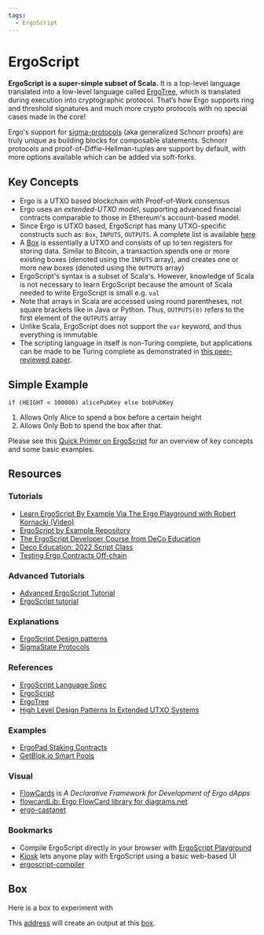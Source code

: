 ```yaml
---
tags:
  - ErgoScript
---
```


# ErgoScript

**ErgoScript is a super-simple subset of Scala.** It is a top-level language translated into a low-level language called [ErgoTree](ergotree.md), which is translated during execution into cryptographic protocol. That’s how Ergo supports ring and threshold signatures and much more crypto protocols with no special cases made in the core!

Ergo's support for [sigma-protocols](sigma.md) (aka generalized Schnorr proofs) are truly unique as building blocks for composable statements. Schnorr protocols and proof-of-Diffie-Hellman-tuples are support by default, with more options available which can be added via soft-forks.


## Key Concepts

- Ergo is a UTXO based blockchain with Proof-of-Work consensus
- Ergo uses an *extended-UTXO model*, supporting advanced financial contracts comparable to those in Ethereum's account-based model. 
- Since Ergo is UTXO based, ErgoScript has many UTXO-specific constructs such as: `Box`, `INPUTS`, `OUTPUTS`. A complete list is available [here](https://github.com/ScorexFoundation/sigmastate-interpreter/blob/develop/docs/LangSpec.md)
- A [Box](../data-model/box/index.md) is essentially a UTXO and consists of up to ten registers for storing data. Similar to Bitcoin, a transaction spends one or more existing boxes (denoted using the `INPUTS` array), and creates one or more new boxes (denoted using the `OUTPUTS` array)
- ErgoScript's syntax is a subset of Scala's. However, knowledge of Scala is not necessary to learn ErgoScript because the amount of Scala needed to write ErgoScript is small e.g. `val`
- Note that arrays in Scala are accessed using round parentheses, not square brackets like in Java or Python. Thus, `OUTPUTS(0)` refers to the first element of the `OUTPUTS` array
- Unlike Scala, ErgoScript does not support the `var` keyword, and thus everything is immutable
- The scripting language in itself is non-Turing complete, but applications can be made to be Turing complete as demonstrated in [this peer-reviewed paper](https://arxiv.org/pdf/1806.10116v1.pdf).

## Simple Example

```
if (HEIGHT < 100000) alicePubKey else bobPubKey
```

1. Allows Only Alice to spend a box before a certain height 
2. Allows Only Bob to spend the box after that.


Please see this [Quick Primer on ErgoScript](/dev/scs/ergoscript-primer) for an overview of key concepts and some basic examples. 

## Resources

### Tutorials 

- [Learn ErgoScript By Example Via The Ergo Playground with Robert Kornacki (Video)](https://www.youtube.com/watch?v=8l2v1asHgyA)
- [ErgoScript by Example Repository](https://github.com/ergoplatform/ergoscript-by-example)
- [The ErgoScript Developer Course from DeCo Education](https://github.com/DeCo-Education/ErgoScript-Developer-Course)
- [Deco Education: 2022 Script Class](https://www.youtube.com/watch?v=qR0_k7VH6KI&list=PLopsKGshj0B4DfFnS-pvriZhba050eaXu)
- [Testing Ergo Contracts Off-chain](https://github.com/anon-real/contract-testing)


### Advanced Tutorials

- [Advanced ErgoScript Tutorial](https://ergoplatform.org/docs/AdvancedErgoScriptTutorial.pdf)
- [ErgoScript tutorial](https://ergoplatform.org/docs/ErgoScript.pdf)


### Explanations

- [ErgoScript Design patterns](https://www.ergoforum.org/t/ergoscript-design-patterns/222)
- [SigmaState Protocols](https://docs.ergoplatform.com/sigmastate_protocols.pdf)

### References

- [ErgoScript Language Spec](https://github.com/ScorexFoundation/sigmastate-interpreter/blob/develop/docs/LangSpec.md)
- [ErgoScript](https://ergoplatform.org/docs/ErgoScript.pdf) 
- [ErgoTree](https://ergoplatform.org/docs/ErgoTree.pdf)
- [High Level Design Patterns In Extended UTXO Systems](https://github.com/Emurgo/Emurgo-Research/blob/master/smart-contracts/High%20Level%20Design%20Patterns%20In%20Extended%20UTXO%20Systems.md)

### Examples

- [ErgoPad Staking Contracts](https://github.com/ergo-pad/ergopad/blob/staking-contracts/backend/app/contracts/staking.md)
- [GetBlok.io Smart Pools](https://github.com/GetBlok-io/ergo-smartpooling-contracts)


### Visual

- [FlowCards](flowcards.md) is *A Declarative Framework for Development of Ergo dApps* 
- [flowcardLib: Ergo FlowCard library for diagrams.net](https://github.com/lucagdangelo/flowcardLib)
- [ergo-castanet](https://github.com/iandebeer/ergo-castanet)

### Bookmarks


- Compile ErgoScript directly in your browser with [ErgoScript Playground](https://wallet.plutomonkey.com/p2s/)
- [Kiosk](/dev/stack/kiosk) lets anyone play with ErgoScript using a basic web-based UI
- [ergoscript-compiler](https://github.com/ergoplatform/ergoscript-compiler)



## Box

Here is a box to experiment with 

This [address](https://wallet.plutomonkey.com/p2s/?source=c2lnbWFQcm9wKFNFTEYuaWQgPT0gSU5QVVRTKDApLmlkKQ==) will create an output at this [box](https://api.ergoplatform.com/api/v0/transactions/boxes/byAddress/unspent/ZX44DGQZJ4SoDVh58XRuNZjAq).






